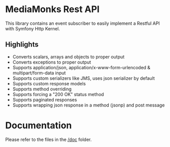# MediaMonks Rest API

This library contains an event subscriber to easily implement a Restful API with Symfony Http Kernel.

## Highlights

- Converts scalars, arrays and objects to proper output
- Converts exceptions to proper output
- Supports application/json, application/x-www-form-urlencoded & multipart/form-data input
- Supports custom serializers like JMS, uses json serializer by default
- Supports custom response models
- Supports method overriding
- Supports forcing a "200 OK" status method
- Supports paginated responses
- Supports wrapping json response in a method (jsonp) and post message

# Documentation

Please refer to the files in the [/doc](/doc) folder.
